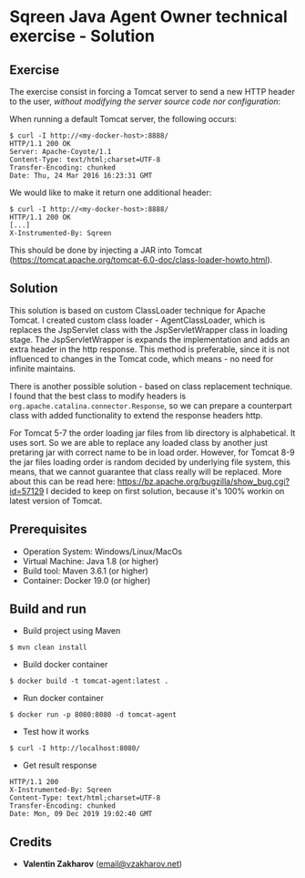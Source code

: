 # Sqreen Java Agent Owner technical exercise - Solution

## Exercise

The exercise consist in forcing a Tomcat server to send a new HTTP header to the user,  *without modifying the server source code nor configuration*:

When running a default Tomcat server, the following occurs:

    $ curl -I http://<my-docker-host>:8888/
    HTTP/1.1 200 OK
    Server: Apache-Coyote/1.1
    Content-Type: text/html;charset=UTF-8
    Transfer-Encoding: chunked
    Date: Thu, 24 Mar 2016 16:23:31 GMT

We would like to make it return one additional header:

    $ curl -I http://<my-docker-host>:8888/
    HTTP/1.1 200 OK
    [...]
    X-Instrumented-By: Sqreen

This should be done by injecting a JAR into Tomcat (https://tomcat.apache.org/tomcat-6.0-doc/class-loader-howto.html).

## Solution
This solution is based on custom ClassLoader technique for Apache Tomcat. I created custom class loader - AgentClassLoader, which is replaces the JspServlet class with the JspServletWrapper class in loading stage. The JspServletWrapper is expands the implementation and adds an extra header in the http response.
This method is preferable, since it is not influenced to changes in the Tomcat code, which means - no need for infinite maintains.

There is another possible solution - based on class replacement technique. I found that the best class to modify headers is `org.apache.catalina.connector.Response`, so we can prepare a counterpart class with added functionality to extend the response headers http.

For Tomcat 5-7 the order loading jar files from lib directory is alphabetical. It uses sort. So we are able to replace any loaded class by another just pretaring jar with correct name to be in load order. 
However, for Tomcat 8-9 the jar files loading order is random decided by underlying file system, this means, that we cannot guarantee that class really will be replaced.
More about this can be read here: 
https://bz.apache.org/bugzilla/show_bug.cgi?id=57129
I decided to keep on first solution, because it's 100% workin on latest version of Tomcat.

## Prerequisites
- Operation System: Windows/Linux/MacOs
- Virtual Machine: Java 1.8 (or higher)
- Build tool: Maven 3.6.1 (or higher)
- Container: Docker 19.0 (or higher)

## Build and run
- Build project using Maven
```
$ mvn clean install
```
- Build docker container
```
$ docker build -t tomcat-agent:latest .
```
- Run docker container
```
$ docker run -p 8080:8080 -d tomcat-agent
```
- Test how it works
```
$ curl -I http://localhost:8080/
```
- Get result response
```
HTTP/1.1 200 
X-Instrumented-By: Sqreen
Content-Type: text/html;charset=UTF-8
Transfer-Encoding: chunked
Date: Mon, 09 Dec 2019 19:02:40 GMT
```

## Credits

* **Valentin Zakharov** ([email@vzakharov.net](mailto:email@vzakharov.net))